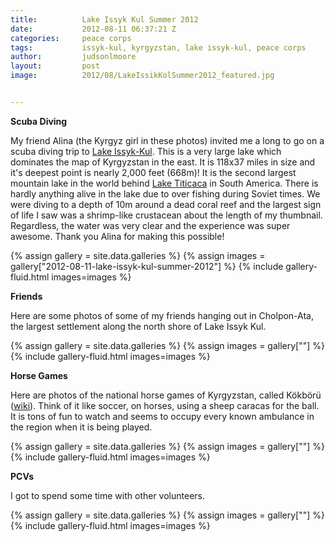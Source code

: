 ```yaml
---
title:			Lake Issyk Kul Summer 2012
date:			2012-08-11 06:37:21 Z
categories:		peace corps
tags:			issyk-kul, kyrgyzstan, lake issyk-kul, peace corps
author:			judsonlmoore
layout:			post
image:			2012/08/LakeIssikKolSummer2012_featured.jpg


---
```


**Scuba Diving**

My friend Alina (the Kyrgyz girl in these photos) invited me a long to go on a scuba diving trip to [Lake Issyk-Kul](http://en.wikipedia.org/wiki/Issyk_Kul). This is a very large lake which dominates the map of Kyrgyzstan in the east. It is 118x37 miles in size and it's deepest point is nearly 2,000 feet (668m)! It is the second largest mountain lake in the world behind [Lake Titicaca](http://en.wikipedia.org/wiki/Lake_Titicaca) in South America. There is hardly anything alive in the lake due to over fishing during Soviet times. We were diving to a depth of 10m around a dead coral reef and the largest sign of life I saw was a shrimp-like crustacean about the length of my thumbnail. Regardless, the water was very clear and the experience was super awesome. Thank you Alina for making this possible!

{% assign gallery = site.data.galleries %}
{% assign images = gallery["2012-08-11-lake-issyk-kul-summer-2012"] %}
{% include gallery-fluid.html images=images %}

**Friends**

Here are some photos of some of my friends hanging out in Cholpon-Ata, the largest settlement along the north shore of Lake Issyk Kul.

{% assign gallery = site.data.galleries %}
{% assign images = gallery[""] %}
{% include gallery-fluid.html images=images %}

**Horse Games**

Here are photos of the national horse games of Kyrgyzstan, called Kökbörü ([wiki](http://en.wikipedia.org/wiki/Buzkashi)). Think of it like soccer, on horses, using a sheep caracas for the ball. It is tons of fun to watch and seems to occupy every known ambulance in the region when it is being played.

{% assign gallery = site.data.galleries %}
{% assign images = gallery[""] %}
{% include gallery-fluid.html images=images %}

**PCVs**

I got to spend some time with other volunteers.

{% assign gallery = site.data.galleries %}
{% assign images = gallery[""] %}
{% include gallery-fluid.html images=images %}
